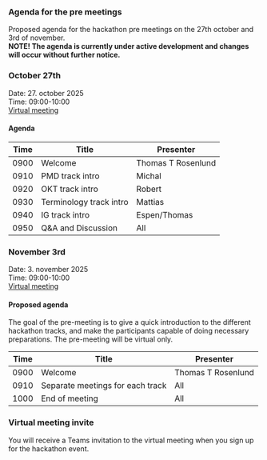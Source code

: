 ### Agenda for the pre meetings

Proposed agenda for the hackathon pre meetings on the 27th october and 3rd of november.  
**NOTE! The agenda is currently under active development and changes will occur without further notice.**

### October 27th

Date: 27. october 2025  
Time: 09:00-10:00  
[Virtual meeting](https://hl7norway.github.io/FHIR-hackathon-2025/currentbuild/FHIR-Hackathon-pre-meeting-1.ics)

#### Agenda

| Time | Title                   | Presenter          |
|------|-------------------------|--------------------|
| 0900 | Welcome                 | Thomas T Rosenlund |
| 0910 | PMD track intro         | Michal             |
| 0920 | OKT track intro         | Robert             |
| 0930 | Terminology track intro | Mattias            |
| 0940 | IG track intro          | Espen/Thomas       |
| 0950 | Q&A and Discussion      | All                |

### November 3rd

Date: 3. november 2025  
Time: 09:00-10:00  
[Virtual meeting](https://hl7norway.github.io/FHIR-hackathon-2025/currentbuild/pre-agenda.html#Virtual-meeting-invite)

#### Proposed agenda

The goal of the pre-meeting is to give a quick introduction to the different 
hackathon tracks, and make the participants capable of doing necessary
preparations. The pre-meeting will be virtual only.

| Time | Title                   | Presenter          |
|------|-------------------------|--------------------|
| 0900 | Welcome                 | Thomas T Rosenlund |
| 0910 | Separate meetings for each track | All       |
| 1000 | End of meeting          | All                |

### Virtual meeting invite

You will receive a Teams invitation to the virtual meeting when you sign up for the hackathon event.
